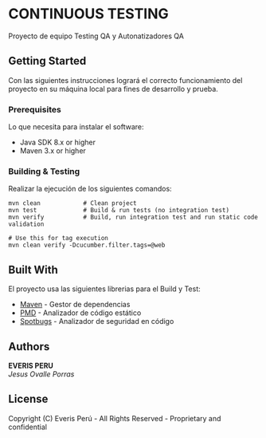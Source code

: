 # CONTINUOUS TESTING

Proyecto de equipo Testing QA y Autonatizadores QA

## Getting Started
Con las siguientes instrucciones logrará el correcto
 funcionamiento del proyecto en su máquina local para fines de desarrollo y prueba.
 
### Prerequisites
Lo que necesita para instalar el software:

* Java SDK 8.x or higher
* Maven 3.x or higher

### Building & Testing
Realizar la ejecución de los siguientes comandos:

```
mvn clean            # Clean project
mvn test             # Build & run tests (no integration test)
mvn verify           # Build, run integration test and run static code validation

# Use this for tag execution
mvn clean verify -Dcucumber.filter.tags=@web

```

## Built With
El proyecto usa las siguientes librerias para el Build y Test:

* [Maven](https://maven.apache.org/) - Gestor de dependencias
* [PMD](https://pmd.github.io/latest/pmd_rules_java.html) - Analizador de código estático
* [Spotbugs](https://find-sec-bugs.github.io/bugs.htm) - Analizador de seguridad en código

## Authors
**EVERIS PERU**  
 *Jesus Ovalle Porras*


## License

Copyright (C) Everis Perú - All Rights Reserved - Proprietary and confidential

